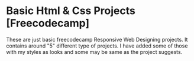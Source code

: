 # Basic Html & Css Projects [Freecodecamp]
 These are just basic freecodecamp Responsive Web Designing projects. It contains around "5" different type of projects. I have added some of those with my styles as looks and some may be same as the project suggests.
